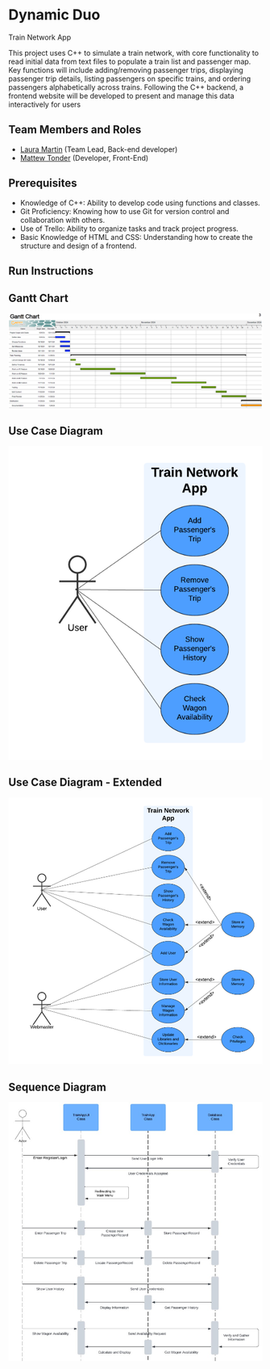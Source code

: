 # Dynamic Duo

Train Network App

This project uses C++ to simulate a train network, with core functionality to read initial data from text files to populate a train list and passenger map. Key functions will include adding/removing passenger trips, displaying passenger trip details, listing passengers on specific trains, and ordering passengers alphabetically across trains. Following the C++ backend, a frontend website will be developed to present and manage this data interactively for users

## Team Members and Roles

* [Laura Martin](https://github.com/lauuramarttin/CIS350-HW2-Martin.git) (Team Lead, Back-end developer)
* [Mattew Tonder](https://github.com/mattonder/mattonder-CIS350-HW2-Tonder.git) (Developer, Front-End) 

## Prerequisites

- Knowledge of C++: Ability to develop code using functions and classes.
- Git Proficiency: Knowing how to use Git for version control and collaboration with others.
- Use of Trello: Ability to organize tasks and track project progress.
- Basic Knowledge of HTML and CSS: Understanding how to create the structure and design of a frontend.

## Run Instructions

## Gantt Chart
![Gantt Chart](artifacts/CIS350_GanttChart.png)

## Use Case Diagram
![Use Case Diagram](artifacts/Usecasediagram.png)

## Use Case Diagram - Extended
![Use Case Diagram - Extended](artifacts/Usecase2.png)

## Sequence Diagram
![Sequence Diagram](artifacts/SequenceDiagram.png)
